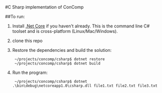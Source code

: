 #C Sharp implementation of ConComp

##To run:

1. Install [.Net Core](https://www.microsoft.com/net/core#windows) if you haven't already.  This is the command line C# toolset and is cross-platform (Linux/Mac/Windows).
2. clone this repo
3. Restore the dependencies and build the solution: 

        ~/projects/concomp/csharp$ dotnet restore
        ~/projects/concomp/csharp$ dotnet build
        
4. Run the program: 

        ~/projects/concomp/csharp$ dotnet .\bin\debug\netcoreapp1.0\csharp.dll file1.txt file2.txt file3.txt




